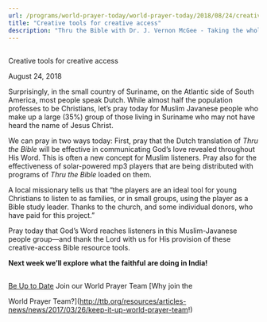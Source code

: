 ```yaml
---
url: /programs/world-prayer-today/world-prayer-today/2018/08/24/creative-tools-for-creative-access
title: "Creative tools for creative access"
description: "Thru the Bible with Dr. J. Vernon McGee - Taking the whole Word to the whole world"
---
```







## 
 Creative tools for creative access


August 24, 2018




Surprisingly, in the small country of Suriname, on the Atlantic side of South America, most people speak Dutch. While almost half the population professes to be Christians, let’s pray today for Muslim Javanese people who make up a large (35%) group of those living in Suriname who may not have heard the name of Jesus Christ. 


We can pray in two ways today: First, pray that the Dutch translation of *Thru the Bible* will be effective in communicating God’s love revealed throughout His Word. This is often a new concept for Muslim listeners. Pray also for the effectiveness of solar-powered mp3 players that are being distributed with programs of *Thru the Bible* loaded on them. 


A local missionary tells us that “the players are an ideal tool for young Christians to listen to as families, or in small groups, using the player as a Bible study leader. Thanks to the church, and some individual donors, who have paid for this project.” 


Pray today that God’s Word reaches listeners in this Muslim-Javanese people group—and thank the Lord with us for His provision of these creative-access Bible resource tools. 


**Next week we’ll explore what the faithful are doing in India!** 







## 




[Be Up to Date](http://feeds.feedburner.com/WorldPrayerToday "World Prayer Today RSS Feed")
Join our World Prayer Team
[Why join the  

World Prayer Team?](http://ttb.org/resources/articles-news/news/2017/03/26/keep-it-up-world-prayer-team!)




